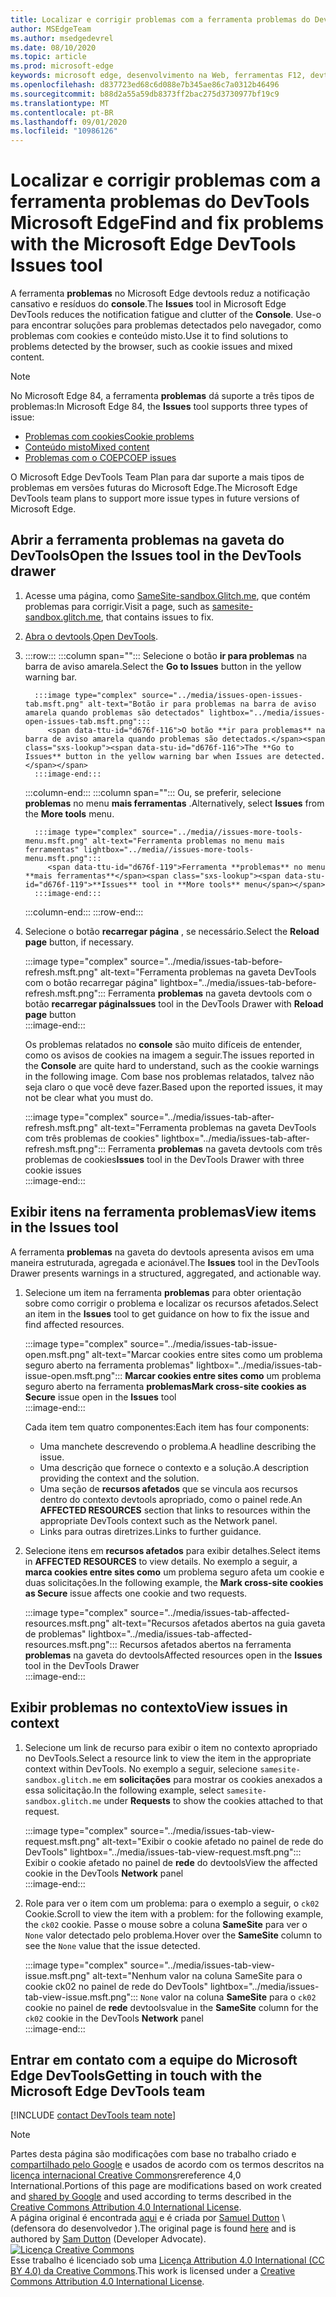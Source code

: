 ```yaml
---
title: Localizar e corrigir problemas com a ferramenta problemas do DevTools Microsoft Edge
author: MSEdgeTeam
ms.author: msedgedevrel
ms.date: 08/10/2020
ms.topic: article
ms.prod: microsoft-edge
keywords: microsoft edge, desenvolvimento na Web, ferramentas F12, devtools
ms.openlocfilehash: d837723ed68c6d088e7b345ae86c7a0312b46496
ms.sourcegitcommit: b88d2a55a59db8373ff2bac275d3730977bf19c9
ms.translationtype: MT
ms.contentlocale: pt-BR
ms.lasthandoff: 09/01/2020
ms.locfileid: "10986126"
---
```

<!-- Copyright Sam Dutton 

   Licensed under the Apache License, Version 2.0 (the "License");
   you may not use this file except in compliance with the License.
   You may obtain a copy of the License at

       https://www.apache.org/licenses/LICENSE-2.0

   Unless required by applicable law or agreed to in writing, software
   distributed under the License is distributed on an "AS IS" BASIS,
   WITHOUT WARRANTIES OR CONDITIONS OF ANY KIND, either express or implied.
   See the License for the specific language governing permissions and
   limitations under the License.  -->  

# <span data-ttu-id="d676f-103">Localizar e corrigir problemas com a ferramenta problemas do DevTools Microsoft Edge</span><span class="sxs-lookup"><span data-stu-id="d676f-103">Find and fix problems with the Microsoft Edge DevTools Issues tool</span></span>  

<span data-ttu-id="d676f-104">A ferramenta **problemas** no Microsoft Edge devtools reduz a notificação cansativo e resíduos do **console**.</span><span class="sxs-lookup"><span data-stu-id="d676f-104">The **Issues** tool in Microsoft Edge DevTools reduces the notification fatigue and clutter of the **Console**.</span></span>  <span data-ttu-id="d676f-105">Use-o para encontrar soluções para problemas detectados pelo navegador, como problemas com cookies e conteúdo misto.</span><span class="sxs-lookup"><span data-stu-id="d676f-105">Use it to find solutions to problems detected by the browser, such as cookie issues and mixed content.</span></span>  

> [!NOTE]
> <span data-ttu-id="d676f-106">No Microsoft Edge 84, a ferramenta **problemas** dá suporte a três tipos de problemas:</span><span class="sxs-lookup"><span data-stu-id="d676f-106">In Microsoft Edge 84, the **Issues** tool supports three types of issue:</span></span>  
> *   [<span data-ttu-id="d676f-107">Problemas com cookies</span><span class="sxs-lookup"><span data-stu-id="d676f-107">Cookie problems</span></span>][MDNSameSiteCookies]  
> *   [<span data-ttu-id="d676f-108">Conteúdo misto</span><span class="sxs-lookup"><span data-stu-id="d676f-108">Mixed content</span></span>][MDNMixedContent]  
> *   [<span data-ttu-id="d676f-109">Problemas com o COEP</span><span class="sxs-lookup"><span data-stu-id="d676f-109">COEP issues</span></span>][W3CCOEPSpec]
> 
> <span data-ttu-id="d676f-110">O Microsoft Edge DevTools Team Plan para dar suporte a mais tipos de problemas em versões futuras do Microsoft Edge.</span><span class="sxs-lookup"><span data-stu-id="d676f-110">The Microsoft Edge DevTools team plans to support more issue types in future versions of Microsoft Edge.</span></span>  

## <span data-ttu-id="d676f-111">Abrir a ferramenta problemas na gaveta do DevTools</span><span class="sxs-lookup"><span data-stu-id="d676f-111">Open the Issues tool in the DevTools drawer</span></span>  

1.  <span data-ttu-id="d676f-112">Acesse uma página, como [SameSite-sandbox.Glitch.me][GlitchSamesiteSandbox], que contém problemas para corrigir.</span><span class="sxs-lookup"><span data-stu-id="d676f-112">Visit a page, such as [samesite-sandbox.glitch.me][GlitchSamesiteSandbox], that contains issues to fix.</span></span>  
1.  <span data-ttu-id="d676f-113">[Abra o devtools][DevtoolsOpen].</span><span class="sxs-lookup"><span data-stu-id="d676f-113">[Open DevTools][DevtoolsOpen].</span></span>  
1.  :::row:::
       :::column span="":::
          <span data-ttu-id="d676f-114">Selecione o botão **ir para problemas** na barra de aviso amarela.</span><span class="sxs-lookup"><span data-stu-id="d676f-114">Select the **Go to Issues** button in the yellow warning bar.</span></span>  
          
          :::image type="complex" source="../media/issues-open-issues-tab.msft.png" alt-text="Botão ir para problemas na barra de aviso amarela quando problemas são detectados" lightbox="../media/issues-open-issues-tab.msft.png":::
             <span data-ttu-id="d676f-116">O botão **ir para problemas** na barra de aviso amarela quando problemas são detectados.</span><span class="sxs-lookup"><span data-stu-id="d676f-116">The **Go to Issues** button in the yellow warning bar when Issues are detected.</span></span>  
          :::image-end:::  
       :::column-end:::
       :::column span="":::
          <span data-ttu-id="d676f-117">Ou, se preferir, selecione **problemas** no menu **mais ferramentas** .</span><span class="sxs-lookup"><span data-stu-id="d676f-117">Alternatively, select **Issues** from the **More tools** menu.</span></span>  
          
          :::image type="complex" source="../media//issues-more-tools-menu.msft.png" alt-text="Ferramenta problemas no menu mais ferramentas" lightbox="../media//issues-more-tools-menu.msft.png":::
             <span data-ttu-id="d676f-119">Ferramenta **problemas** no menu **mais ferramentas**</span><span class="sxs-lookup"><span data-stu-id="d676f-119">**Issues** tool in **More tools** menu</span></span>  
          :::image-end:::  
       :::column-end:::
    :::row-end:::
    
1.  <span data-ttu-id="d676f-120">Selecione o botão **recarregar página** , se necessário.</span><span class="sxs-lookup"><span data-stu-id="d676f-120">Select the **Reload page** button, if necessary.</span></span>  
    
    :::image type="complex" source="../media/issues-tab-before-refresh.msft.png" alt-text="Ferramenta problemas na gaveta DevTools com o botão recarregar página" lightbox="../media/issues-tab-before-refresh.msft.png":::
       <span data-ttu-id="d676f-122">Ferramenta **problemas** na gaveta devtools com o botão **recarregar página**</span><span class="sxs-lookup"><span data-stu-id="d676f-122">**Issues** tool in the DevTools Drawer with **Reload page** button</span></span>  
    :::image-end:::  

    <span data-ttu-id="d676f-123">Os problemas relatados no **console** são muito difíceis de entender, como os avisos de cookies na imagem a seguir.</span><span class="sxs-lookup"><span data-stu-id="d676f-123">The issues reported in the **Console** are quite hard to understand, such as the cookie warnings in the following image.</span></span>  <span data-ttu-id="d676f-124">Com base nos problemas relatados, talvez não seja claro o que você deve fazer.</span><span class="sxs-lookup"><span data-stu-id="d676f-124">Based upon the reported issues, it may not be clear what you must do.</span></span>  
    
    :::image type="complex" source="../media/issues-tab-after-refresh.msft.png" alt-text="Ferramenta problemas na gaveta DevTools com três problemas de cookies" lightbox="../media/issues-tab-after-refresh.msft.png":::
       <span data-ttu-id="d676f-126">Ferramenta **problemas** na gaveta devtools com três problemas de cookies</span><span class="sxs-lookup"><span data-stu-id="d676f-126">**Issues** tool in the DevTools Drawer with three cookie issues</span></span>  
    :::image-end:::  
    
## <span data-ttu-id="d676f-127">Exibir itens na ferramenta problemas</span><span class="sxs-lookup"><span data-stu-id="d676f-127">View items in the Issues tool</span></span>  

<span data-ttu-id="d676f-128">A ferramenta **problemas** na gaveta do devtools apresenta avisos em uma maneira estruturada, agregada e acionável.</span><span class="sxs-lookup"><span data-stu-id="d676f-128">The **Issues** tool in the DevTools Drawer presents warnings in a structured, aggregated, and actionable way.</span></span>  

1.  <span data-ttu-id="d676f-129">Selecione um item na ferramenta **problemas** para obter orientação sobre como corrigir o problema e localizar os recursos afetados.</span><span class="sxs-lookup"><span data-stu-id="d676f-129">Select an item in the **Issues** tool to get guidance on how to fix the issue and find affected resources.</span></span>  
    
    :::image type="complex" source="../media/issues-tab-issue-open.msft.png" alt-text="Marcar cookies entre sites como um problema seguro aberto na ferramenta problemas" lightbox="../media/issues-tab-issue-open.msft.png":::
       <span data-ttu-id="d676f-131">**Marcar cookies entre sites como** um problema seguro aberto na ferramenta **problemas**</span><span class="sxs-lookup"><span data-stu-id="d676f-131">**Mark cross-site cookies as Secure** issue open in the **Issues** tool</span></span>  
    :::image-end:::  
    
    <span data-ttu-id="d676f-132">Cada item tem quatro componentes:</span><span class="sxs-lookup"><span data-stu-id="d676f-132">Each item has four components:</span></span>  
    
    *   <span data-ttu-id="d676f-133">Uma manchete descrevendo o problema.</span><span class="sxs-lookup"><span data-stu-id="d676f-133">A headline describing the issue.</span></span>  
    *   <span data-ttu-id="d676f-134">Uma descrição que fornece o contexto e a solução.</span><span class="sxs-lookup"><span data-stu-id="d676f-134">A description providing the context and the solution.</span></span>  
    *   <span data-ttu-id="d676f-135">Uma seção de **recursos afetados** que se vincula aos recursos dentro do contexto devtools apropriado, como o painel rede.</span><span class="sxs-lookup"><span data-stu-id="d676f-135">An **AFFECTED RESOURCES** section that links to resources within the appropriate DevTools context such as the Network panel.</span></span>  
    *   <span data-ttu-id="d676f-136">Links para outras diretrizes.</span><span class="sxs-lookup"><span data-stu-id="d676f-136">Links to further guidance.</span></span>  
    
1.  <span data-ttu-id="d676f-137">Selecione itens em **recursos afetados** para exibir detalhes.</span><span class="sxs-lookup"><span data-stu-id="d676f-137">Select items in **AFFECTED RESOURCES** to view details.</span></span>  <span data-ttu-id="d676f-138">No exemplo a seguir, a **marca cookies entre sites como** um problema seguro afeta um cookie e duas solicitações.</span><span class="sxs-lookup"><span data-stu-id="d676f-138">In the following example, the **Mark cross-site cookies as Secure** issue affects one cookie and two requests.</span></span>  
    
    :::image type="complex" source="../media/issues-tab-affected-resources.msft.png" alt-text="Recursos afetados abertos na guia gaveta de problemas" lightbox="../media/issues-tab-affected-resources.msft.png":::
       <span data-ttu-id="d676f-140">Recursos afetados abertos na ferramenta **problemas** na gaveta do devtools</span><span class="sxs-lookup"><span data-stu-id="d676f-140">Affected resources open in the **Issues** tool in the DevTools Drawer</span></span>  
    :::image-end:::  
    
## <span data-ttu-id="d676f-141">Exibir problemas no contexto</span><span class="sxs-lookup"><span data-stu-id="d676f-141">View issues in context</span></span>  

1.  <span data-ttu-id="d676f-142">Selecione um link de recurso para exibir o item no contexto apropriado no DevTools.</span><span class="sxs-lookup"><span data-stu-id="d676f-142">Select a resource link to view the item in the appropriate context within DevTools.</span></span>  <span data-ttu-id="d676f-143">No exemplo a seguir, selecione `samesite-sandbox.glitch.me` em **solicitações** para mostrar os cookies anexados a essa solicitação.</span><span class="sxs-lookup"><span data-stu-id="d676f-143">In the following example, select `samesite-sandbox.glitch.me` under **Requests** to show the cookies attached to that request.</span></span>  
    
    :::image type="complex" source="../media/issues-tab-view-request.msft.png" alt-text="Exibir o cookie afetado no painel de rede do DevTools" lightbox="../media/issues-tab-view-request.msft.png":::
       <span data-ttu-id="d676f-145">Exibir o cookie afetado no painel de **rede** do devtools</span><span class="sxs-lookup"><span data-stu-id="d676f-145">View the affected cookie in the DevTools **Network** panel</span></span>  
    :::image-end:::  

1.  <span data-ttu-id="d676f-146">Role para ver o item com um problema: para o exemplo a seguir, o `ck02` Cookie.</span><span class="sxs-lookup"><span data-stu-id="d676f-146">Scroll to view the item with a problem: for the following example, the `ck02` cookie.</span></span>  <span data-ttu-id="d676f-147">Passe o mouse sobre a coluna **SameSite** para ver o `None` valor detectado pelo problema.</span><span class="sxs-lookup"><span data-stu-id="d676f-147">Hover over the **SameSite** column to see the `None` value that the issue detected.</span></span>  
    
    :::image type="complex" source="../media/issues-tab-view-issue.msft.png" alt-text="Nenhum valor na coluna SameSite para o cookie ck02 no painel de rede do DevTools" lightbox="../media/issues-tab-view-issue.msft.png":::
       `None` <span data-ttu-id="d676f-149">valor na coluna **SameSite** para o `ck02` cookie no painel de **rede** devtools</span><span class="sxs-lookup"><span data-stu-id="d676f-149">value in the **SameSite** column for the `ck02` cookie in the DevTools **Network** panel</span></span>  
    :::image-end:::  

## <span data-ttu-id="d676f-150">Entrar em contato com a equipe do Microsoft Edge DevTools</span><span class="sxs-lookup"><span data-stu-id="d676f-150">Getting in touch with the Microsoft Edge DevTools team</span></span>  

[!INCLUDE [contact DevTools team note](../includes/contact-devtools-team-note.md)]  

<!-- links -->  

[DevtoolsOpen]: ../open.md "Abrir o Microsoft Edge DevTools | Documentos da Microsoft"  

[GlitchSamesiteSandbox]: https://samesite-sandbox.glitch.me "Testes de cookies SameSite | Problema"  

[MDNSameSiteCookies]: https://developer.mozilla.org/docs/Web/HTTP/Headers/Set-Cookie/SameSite "SameSite cookies | MDN"  
[MDNMixedContent]: https://developer.mozilla.org/docs/Web/Security/Mixed_content "Conteúdo misto | MDN"  

[W3CCOEPSpec]: https://wicg.github.io/cross-origin-embedder-policy "Política incorporada de origem cruzada | Grupo da Comunidade Incubator da Web"  

> [!NOTE]
> <span data-ttu-id="d676f-156">Partes desta página são modificações com base no trabalho criado e [compartilhado pelo Google][GoogleSitePolicies] e usados de acordo com os termos descritos na [licença internacional Creative Commons][CCA4IL]rereference 4,0 International.</span><span class="sxs-lookup"><span data-stu-id="d676f-156">Portions of this page are modifications based on work created and [shared by Google][GoogleSitePolicies] and used according to terms described in the [Creative Commons Attribution 4.0 International License][CCA4IL].</span></span>  
> <span data-ttu-id="d676f-157">A página original é encontrada [aqui](https://developers.google.com/web/tools/chrome-devtools/issues/index) e é criada por [Samuel Dutton][SamDutton] \ (defensora do desenvolvedor \).</span><span class="sxs-lookup"><span data-stu-id="d676f-157">The original page is found [here](https://developers.google.com/web/tools/chrome-devtools/issues/index) and is authored by [Sam Dutton][SamDutton] \(Developer Advocate\).</span></span>  
[![Licença Creative Commons][CCby4Image]][CCA4IL]  
<span data-ttu-id="d676f-159">Esse trabalho é licenciado sob uma [Licença Attribution 4.0 International (CC BY 4.0) da Creative Commons][CCA4IL].</span><span class="sxs-lookup"><span data-stu-id="d676f-159">This work is licensed under a [Creative Commons Attribution 4.0 International License][CCA4IL].</span></span>  

[CCA4IL]: https://creativecommons.org/licenses/by/4.0  
[CCby4Image]: https://i.creativecommons.org/l/by/4.0/88x31.png  
[GoogleSitePolicies]: https://developers.google.com/terms/site-policies  
[KayceBasques]: https://developers.google.com/web/resources/contributors/kaycebasques  
[SamDutton]: https://developers.google.com/web/resources/contributors/samdutton  
